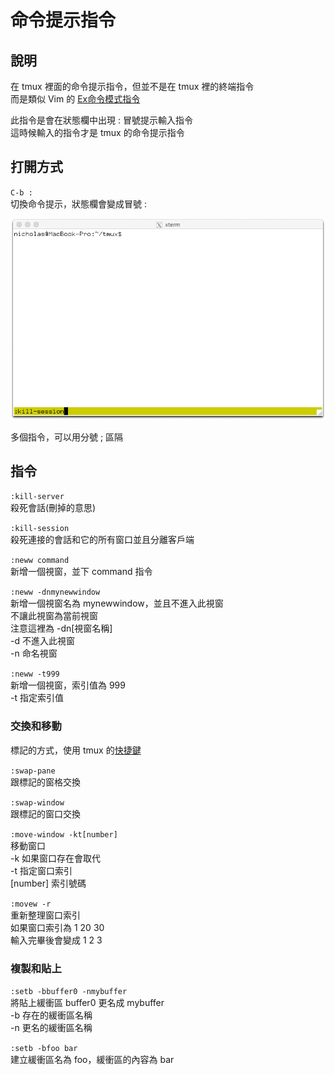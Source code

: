 # 命令提示指令

## 說明

在 tmux 裡面的命令提示指令，但並不是在 tmux 裡的終端指令  
而是類似 Vim 的 [Ex命令模式指令](../../../../vim/ex-ming-ling-mo-shi-zhi-ling/)

此指令是會在狀態欄中出現 : 冒號提示輸入指令  
這時候輸入的指令才是  tmux 的命令提示指令

## 打開方式

`C-b :`  
切換命令提示，狀態欄會變成冒號 :

![](../../../../.gitbook/assets/tmux_command_prompt.png)

多個指令，可以用分號 ; 區隔

## 指令

`:kill-server`  
殺死會話\(刪掉的意思\)

`:kill-session`  
殺死連接的會話和它的所有窗口並且分離客戶端

`:neww command`  
新增一個視窗，並下 command 指令

`:neww -dnmynewwindow`  
新增一個視窗名為 mynewwindow，並且不進入此視窗  
不讓此視窗為當前視窗  
注意這裡為 -dn\[視窗名稱\]  
-d 不進入此視窗  
-n 命名視窗

`:neww -t999`  
新增一個視窗，索引值為 999  
-t 指定索引值

### 交換和移動

標記的方式，使用 tmux 的[快捷鍵](jin-ru-dao-tmux-de-kuai-jie-jian.md#jiao-huan-he-yi-dong)

`:swap-pane`  
跟標記的窗格交換

`:swap-window`  
跟標記的窗口交換

`:move-window -kt[number]`  
移動窗口  
-k 如果窗口存在會取代  
-t 指定窗口索引  
\[number\] 索引號碼

`:movew -r`  
重新整理窗口索引  
如果窗口索引為 1 20 30  
輸入完畢後會變成 1 2 3

### 複製和貼上

`:setb -bbuffer0 -nmybuffer`  
將貼上緩衝區 buffer0 更名成 mybuffer  
-b 存在的緩衝區名稱  
-n 更名的緩衝區名稱

`:setb -bfoo bar`  
建立緩衝區名為 foo，緩衝區的內容為 bar

